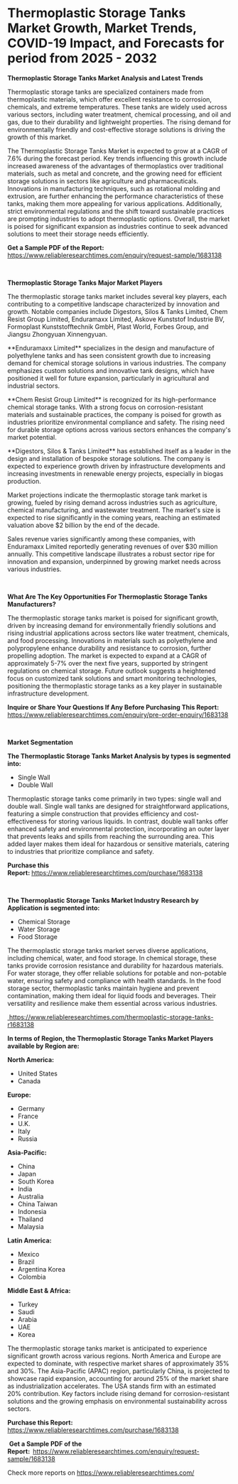 <p><h1>Thermoplastic Storage Tanks Market Growth, Market Trends, COVID-19 Impact, and Forecasts for period from 2025 - 2032</h1></p><p><strong>Thermoplastic Storage Tanks Market Analysis and Latest Trends</strong></p>
<p><p>Thermoplastic storage tanks are specialized containers made from thermoplastic materials, which offer excellent resistance to corrosion, chemicals, and extreme temperatures. These tanks are widely used across various sectors, including water treatment, chemical processing, and oil and gas, due to their durability and lightweight properties. The rising demand for environmentally friendly and cost-effective storage solutions is driving the growth of this market.</p><p>The Thermoplastic Storage Tanks Market is expected to grow at a CAGR of 7.6% during the forecast period. Key trends influencing this growth include increased awareness of the advantages of thermoplastics over traditional materials, such as metal and concrete, and the growing need for efficient storage solutions in sectors like agriculture and pharmaceuticals. Innovations in manufacturing techniques, such as rotational molding and extrusion, are further enhancing the performance characteristics of these tanks, making them more appealing for various applications. Additionally, strict environmental regulations and the shift toward sustainable practices are prompting industries to adopt thermoplastic options. Overall, the market is poised for significant expansion as industries continue to seek advanced solutions to meet their storage needs efficiently.</p></p>
<p><strong>Get a Sample PDF of the Report:&nbsp;</strong> <a href="https://www.reliableresearchtimes.com/enquiry/request-sample/1683138?utm_campaign=3363&utm_medium=2&utm_source=Github&utm_content=ia&utm_term=26032025&utm_id=thermoplastic-storage-tanks">https://www.reliableresearchtimes.com/enquiry/request-sample/1683138</a></p>
<p>&nbsp;</p>
<p><strong>Thermoplastic Storage Tanks Major Market Players</strong></p>
<p><p>The thermoplastic storage tanks market includes several key players, each contributing to a competitive landscape characterized by innovation and growth. Notable companies include Digestors, Silos & Tanks Limited, Chem Resist Group Limited, Enduramaxx Limited, Askove Kunststof Industrie BV, Formoplast Kunststofftechnik GmbH, Plast World, Forbes Group, and Jiangsu Zhongyuan Xinnengyuan.</p><p>**Enduramaxx Limited** specializes in the design and manufacture of polyethylene tanks and has seen consistent growth due to increasing demand for chemical storage solutions in various industries. The company emphasizes custom solutions and innovative tank designs, which have positioned it well for future expansion, particularly in agricultural and industrial sectors.</p><p>**Chem Resist Group Limited** is recognized for its high-performance chemical storage tanks. With a strong focus on corrosion-resistant materials and sustainable practices, the company is poised for growth as industries prioritize environmental compliance and safety. The rising need for durable storage options across various sectors enhances the company's market potential.</p><p>**Digestors, Silos & Tanks Limited** has established itself as a leader in the design and installation of bespoke storage solutions. The company is expected to experience growth driven by infrastructure developments and increasing investments in renewable energy projects, especially in biogas production.</p><p>Market projections indicate the thermoplastic storage tank market is growing, fueled by rising demand across industries such as agriculture, chemical manufacturing, and wastewater treatment. The market's size is expected to rise significantly in the coming years, reaching an estimated valuation above $2 billion by the end of the decade.</p><p>Sales revenue varies significantly among these companies, with Enduramaxx Limited reportedly generating revenues of over $30 million annually. This competitive landscape illustrates a robust sector ripe for innovation and expansion, underpinned by growing market needs across various industries.</p></p>
<p>&nbsp;</p>
<p><strong>What Are The Key Opportunities For Thermoplastic Storage Tanks Manufacturers?</strong></p>
<p><p>The thermoplastic storage tanks market is poised for significant growth, driven by increasing demand for environmentally friendly solutions and rising industrial applications across sectors like water treatment, chemicals, and food processing. Innovations in materials such as polyethylene and polypropylene enhance durability and resistance to corrosion, further propelling adoption. The market is expected to expand at a CAGR of approximately 5-7% over the next five years, supported by stringent regulations on chemical storage. Future outlook suggests a heightened focus on customized tank solutions and smart monitoring technologies, positioning the thermoplastic storage tanks as a key player in sustainable infrastructure development.</p></p>
<p><strong>Inquire or Share Your Questions If Any Before Purchasing This Report:</strong> <a href="https://www.reliableresearchtimes.com/enquiry/pre-order-enquiry/1683138?utm_campaign=3363&utm_medium=2&utm_source=Github&utm_content=ia&utm_term=26032025&utm_id=thermoplastic-storage-tanks">https://www.reliableresearchtimes.com/enquiry/pre-order-enquiry/1683138</a></p>
<p>&nbsp;</p>
<p><strong>Market Segmentation</strong></p>
<p><strong>The Thermoplastic Storage Tanks Market Analysis by types is segmented into:</strong></p>
<p><ul><li>Single Wall</li><li>Double Wall</li></ul></p>
<p><p>Thermoplastic storage tanks come primarily in two types: single wall and double wall. Single wall tanks are designed for straightforward applications, featuring a simple construction that provides efficiency and cost-effectiveness for storing various liquids. In contrast, double wall tanks offer enhanced safety and environmental protection, incorporating an outer layer that prevents leaks and spills from reaching the surrounding area. This added layer makes them ideal for hazardous or sensitive materials, catering to industries that prioritize compliance and safety.</p></p>
<p><strong>Purchase this Report:&nbsp;</strong><a href="https://www.reliableresearchtimes.com/purchase/1683138?utm_campaign=3363&utm_medium=2&utm_source=Github&utm_content=ia&utm_term=26032025&utm_id=thermoplastic-storage-tanks">https://www.reliableresearchtimes.com/purchase/1683138</a></p>
<p>&nbsp;</p>
<p><strong>The Thermoplastic Storage Tanks Market Industry Research by Application is segmented into:</strong></p>
<p><ul><li>Chemical Storage</li><li>Water Storage</li><li>Food Storage</li></ul></p>
<p><p>The thermoplastic storage tanks market serves diverse applications, including chemical, water, and food storage. In chemical storage, these tanks provide corrosion resistance and durability for hazardous materials. For water storage, they offer reliable solutions for potable and non-potable water, ensuring safety and compliance with health standards. In the food storage sector, thermoplastic tanks maintain hygiene and prevent contamination, making them ideal for liquid foods and beverages. Their versatility and resilience make them essential across various industries.</p></p>
<p><a href="https://www.reliableresearchtimes.com/thermoplastic-storage-tanks-r1683138?utm_campaign=3363&utm_medium=2&utm_source=Github&utm_content=ia&utm_term=26032025&utm_id=thermoplastic-storage-tanks">&nbsp;https://www.reliableresearchtimes.com/thermoplastic-storage-tanks-r1683138</a></p>
<p><strong>In terms of Region, the Thermoplastic Storage Tanks Market Players available by Region are:</strong></p>
<p>
    <p> <strong> North America: </strong>
        <ul>
            <li>United States</li>
            <li>Canada</li>
        </ul>
        </p> 
    <p> <strong> Europe: </strong>
        <ul>
            <li>Germany</li>
            <li>France</li>
            <li>U.K.</li>
            <li>Italy</li>
            <li>Russia</li>
        </ul>
        </p> 
    <p> <strong> Asia-Pacific: </strong>
        <ul>
            <li>China</li>
            <li>Japan</li>
            <li>South Korea</li>
            <li>India</li>
            <li>Australia</li>
            <li>China Taiwan</li>
            <li>Indonesia</li>
            <li>Thailand</li>
            <li>Malaysia</li>
        </ul>
        </p> 
    <p> <strong> Latin America: </strong>
        <ul>
            <li>Mexico</li>
            <li>Brazil</li>
            <li>Argentina Korea</li>
            <li>Colombia</li>
        </ul>
        </p> 
    <p> <strong> Middle East & Africa: </strong>
        <ul>
            <li>Turkey</li>
            <li>Saudi</li>
            <li>Arabia</li>
            <li>UAE</li>
            <li>Korea</li>
        </ul>
    </p>
    </p>
<p><p>The thermoplastic storage tanks market is anticipated to experience significant growth across various regions. North America and Europe are expected to dominate, with respective market shares of approximately 35% and 30%. The Asia-Pacific (APAC) region, particularly China, is projected to showcase rapid expansion, accounting for around 25% of the market share as industrialization accelerates. The USA stands firm with an estimated 20% contribution. Key factors include rising demand for corrosion-resistant solutions and the growing emphasis on environmental sustainability across sectors.</p></p>
<p><strong>Purchase this Report: </strong><a href="https://www.reliableresearchtimes.com/purchase/1683138?utm_campaign=3363&utm_medium=2&utm_source=Github&utm_content=ia&utm_term=26032025&utm_id=thermoplastic-storage-tanks">https://www.reliableresearchtimes.com/purchase/1683138</a></p>
<p>&nbsp;<strong>Get a Sample PDF of the Report:&nbsp;&nbsp;</strong><a href="https://www.reliableresearchtimes.com/enquiry/request-sample/1683138?utm_campaign=3363&utm_medium=2&utm_source=Github&utm_content=ia&utm_term=26032025&utm_id=thermoplastic-storage-tanks">https://www.reliableresearchtimes.com/enquiry/request-sample/1683138</a></p>
<p><strong></strong></p>
<p>Check more reports on <a href="https://www.reliableresearchtimes.com/?utm_campaign=3363&utm_medium=2&utm_source=Github&utm_content=ia&utm_term=26032025&utm_id=thermoplastic-storage-tanks">https://www.reliableresearchtimes.com/</a></p>